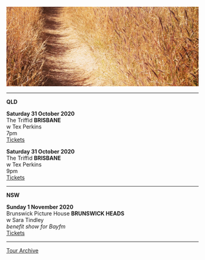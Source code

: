 ![](data/image/news/tourbanner2.jpg)


* * * * *

**QLD**

**Saturday 31 October 2020**\
The Triffid **BRISBANE**\
w Tex Perkins\
7pm\
[Tickets](https://thetriffid.com.au/event/tex-perkins-and-friends-first-session/)

**Saturday 31 October 2020**\
The Triffid **BRISBANE**\
w Tex Perkins\
9pm\
[Tickets](https://thetriffid.com.au/event/tex-perkins-and-friends-first-session/)

* * * * *

**NSW**

**Sunday 1 November 2020**\
Brunswick Picture House **BRUNSWICK HEADS**\
w Sara Tindley\
*benefit show for Bayfm*\
[Tickets](https://brunswickpicturehouse.com/event/girls-light-up-bayfm-benefit/
) 

* * * * *

[Tour Archive](tour/archive)
